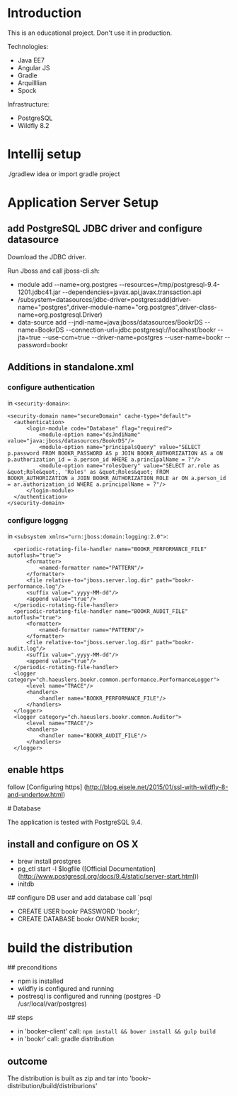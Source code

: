 # Introduction
This is an educational project. Don't use it in production.

Technologies:

- Java EE7
- Angular JS
- Gradle
- Arquilllian
- Spock

Infrastructure:

- PostgreSQL
- Wildfly 8.2

# Intellij setup
./gradlew idea or import gradle project


# Application Server Setup
## add PostgreSQL JDBC driver and configure datasource
Download the JDBC driver.

Run Jboss and call jboss-cli.sh:

- module add --name=org.postgres --resources=/tmp/postgresql-9.4-1201.jdbc41.jar --dependencies=javax.api,javax.transaction.api
- /subsystem=datasources/jdbc-driver=postgres:add(driver-name="postgres",driver-module-name="org.postgres",driver-class-name=org.postgresql.Driver)
- data-source add --jndi-name=java:jboss/datasources/BookrDS --name=BookrDS --connection-url=jdbc:postgresql://localhost/bookr --jta=true --use-ccm=true --driver-name=postgres --user-name=bookr --password=bookr

## Additions in standalone.xml
                
### configure authentication
in `<security-domain>`:
       
    <security-domain name="secureDomain" cache-type="default">
      <authentication>
          <login-module code="Database" flag="required">
              <module-option name="dsJndiName" value="java:jboss/datasources/BookrDS"/>
              <module-option name="principalsQuery" value="SELECT p.password FROM BOOKR_PASSWORD AS p JOIN BOOKR_AUTHORIZATION AS a ON p.authorization_id = a.person_id WHERE a.principalName = ?"/>
              <module-option name="rolesQuery" value="SELECT ar.role as &quot;Role&quot;, 'Roles' as &quot;Roles&quot; FROM BOOKR_AUTHORIZATION a JOIN BOOKR_AUTHORIZATION_ROLE ar ON a.person_id = ar.authorization_id WHERE a.principalName = ?"/>
          </login-module>
      </authentication>
    </security-domain>

### configure loggng
in `<subsystem xmlns="urn:jboss:domain:logging:2.0">`:

      <periodic-rotating-file-handler name="BOOKR_PERFORMANCE_FILE" autoflush="true">
          <formatter>
              <named-formatter name="PATTERN"/>
          </formatter>
          <file relative-to="jboss.server.log.dir" path="bookr-performance.log"/>
          <suffix value=".yyyy-MM-dd"/>
          <append value="true"/>
      </periodic-rotating-file-handler>
      <periodic-rotating-file-handler name="BOOKR_AUDIT_FILE" autoflush="true">
          <formatter>
              <named-formatter name="PATTERN"/>
          </formatter>
          <file relative-to="jboss.server.log.dir" path="bookr-audit.log"/>
          <suffix value=".yyyy-MM-dd"/>
          <append value="true"/>
      </periodic-rotating-file-handler>
      <logger category="ch.haeuslers.bookr.common.performance.PerformanceLogger">
          <level name="TRACE"/>
          <handlers>
              <handler name="BOOKR_PERFORMANCE_FILE"/>
          </handlers>
      </logger>
      <logger category="ch.haeuslers.bookr.common.Auditor">
          <level name="TRACE"/>
          <handlers>
              <handler name="BOOKR_AUDIT_FILE"/>
          </handlers>
      </logger>

## enable https
follow [Configuring https] (http://blog.eisele.net/2015/01/ssl-with-wildfly-8-and-undertow.html)

# Database

The application is tested with PostgreSQL 9.4.


## install and configure on OS X
- brew install prostgres
- pg_ctl start -l $logfile ([Official Documentation] (http://www.postgresql.org/docs/9.4/static/server-start.html))
- initdb

## configure DB user and add database
call `psql 

- CREATE USER bookr PASSWORD 'bookr';
- CREATE DATABASE bookr OWNER bookr;

# build the distribution

## preconditions
- npm is installed
- wildfly is configured and running
- postresql is configured and running (postgres -D /usr/local/var/postgres)
  
## steps
- in 'booker-client' call: `npm install && bower install && gulp build`
- in 'bookr' call: gradle distribution

## outcome
The distribution is built as zip and tar into 'bookr-distribution/build/distriburions'
